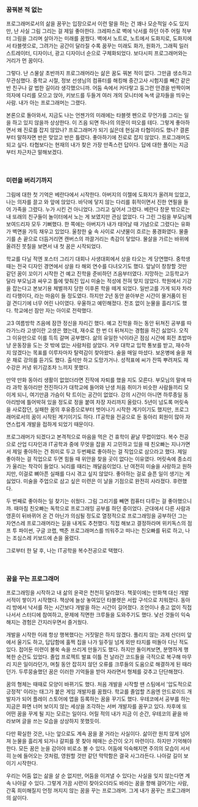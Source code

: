 <br>

### 꿈꿔본 적 없는

프로그래머로서의 삶을 꿈꾸는 입장으로서 이런 말을 하는 건 꽤나 모순적일 수도 있지만, 난 사실 그림 그리는 걸 제일 좋아한다. 크레파스로 벽에 낙서를 하던 아주 어릴 적부터 그림을 그리며 살아가는 미래를 꿈꿨다. 벽에서 노트로, 노트에서 도화지로, 도화지에서 타블렛으로, 그려가는 공간이 달라질 수록 꿈꾸는 미래도 화가, 원화가, 그래픽 일러스트레이터, 디자이너, 광고 디자이너 순으로 구체화되었다. 보다시피 프로그래머와는 거리가 먼 꿈이다.

그렇다. 난 스물살 초반까지 프로그래머라는 삶은 꿈도 꿔본 적이 없다. 그만큼 생소하고 무관심했다. 중학교 시절, 정보 선생님의 컴퓨터를 해킹해 중간고사 시험지를 빼간 같은 반 친구나 갈 법한 길이라 생각했으니까. 어둠 속에서 커다랗고 둥그런 안경을 반짝이며 의자에 다리를 모으고 앉아, 키보드를 두들겨 여러 개의 모니터에 녹색 글자들을 띄우는 사람. 내가 아는 프로그래머는 그랬다.

본론으로 돌아와서, 지금도 나는 언젠가의 미래에는 타블렛 펜으로 무언가를 그리는 일을 하고 있지 않을까 상상한다. 이 즈음 되면 하나의 의문이 떠오를 테다. 그렇게 좋아하면서 왜 진로를 잡지 않았나? 프로그래머가 되기 싫은데 현실과 타협이라도 했나? 결론부터 말하자면 반은 맞았고 반은 틀렸다. 좋아하기에 진로로 잡지 않았다. 프로그래머도 되고 싶다. 타협보다는 현재의 내가 찾은 가장 만족스런 답이다. 답에 대한 풀이는 지금부터 차근차근 말해보겠다.

<br>

### 미련을 버리기까지

그림에 대한 첫 기억은 베란다에서 시작한다. 아버지의 이젤에 도화지가 올려져 있었고, 나는 의자를 끌고 와 앞에 앉았다. 바닥에 닿지 않는 다리를 휘적이면서 진한 연필을 들어 가족을 그렸다. 누가 시킨 건 아니었다. 그리고 싶어서 그렸다. 베란다 창문 밖으로는 내 또래의 친구들이 놀이터에서 노는 게 보였지만 관심 없었다. 다 그린 그림을 부모님께 보여드리자 모두 기뻐했다. 한 쪽에는 아버지가 내가 태어날 때 기념으로 그렸다는 유화가 벽면을 가득 채우고 있었다. 울창한 숲 속 사이로 시냇물이 흐르는 풍경화였다. 물줄기를 손 끝으로 더듬거리면 캔버스의 까끌거리는 촉감이 닿았다. 물살을 가르는 바위에 올려진 붓칠을 보면서 내 첫 꿈은 시작되었다.

학교를 다닐 적엔 포스터 그리기 대회나 사생대회에서 상을 타오는 게 당연했다. 중학생 때는 전국 디자인 경연에서 상을 타 해외 연수를 다녀오기도 했다. 앞날이 창창할 것만 같던 꿈이 꼬이기 시작한 건 예고 진학을 준비하던 즈음부터였다. 지망하는 고등학교가 달라 부모님과 싸우고 틀에 맞춰진 입시 미술는 적성에 전혀 맞지 않았다. 학원에서 기강을 잡는다고 본보기용 체벌까지 당한 이후론 학을 떼게 되었다. 일반고를 가게 되자 차라리 다행이다, 라는 마음이 들 정도였다. 하지만 2년 동안 쏟아부은 시간이 물거품이 된 걸 견디기에 너무 어린 나이였다. 우울하고 예민해졌다. 전조 없이 눈물을 흘리기도 했다. 학교에선 잠만 자는 아이로 전락했다.

고3 여름방학 즈음에 잠깐 정신을 차리긴 했다. 예고 진학을 하는 동안 뒤쳐진 공부를 따라가느라 고생이란 고생은 했는데, 재수로 한 번 더 뒤쳐지는 경험을 하긴 싫었다. 오직 그 이유만으로 이를 득득 갈며 공부했다. 삶의 유일한 낙이라곤 점심 시간에 회전 초밥마냥 운동장을 도는 것 밖에 없는 사람처럼 살았다. 겨우 대학교 입학 통보를 받고, 재수하지 않겠다는 목표를 이루자마자 탈력감이 찾아왔다. 술을 매일 마셨다. 보온병에 술을 채운 채로 강의를 듣기도 했다. 출석만 하고 도망가거나. 성적표에 씨가 잔뜩 뿌려져도 재수강은 커녕 위기감조차 느끼지 못했다. 

만약 만화 동아리 생활이 없었더라면 진작에 자퇴를 했을 지도 모른다. 부모님의 말에 따라 과학 동아리만 전진하다가 대학교에 들어와 난생 처음 취미가 비슷한 사람들끼리 모이게 되니, 여기만큼 가슴이 탁 트이는 공간이 없었다. 강의 시간이 아니면 하루종일 동아리방에 틀어박혀 있을 정도로 정을 붙여 차장 자리까지 올랐다. 5년이 넘도록 머릿속을 사로잡던, 실패한 꿈의 후유증으로부터 벗어나기 시작한 계기이기도 했지만, 프로그래머로서의 꿈이 시작된 계기이기도 하다. IT공학을 전공으로 둔 동아리 회원이 많아 자연스럽게 개발을 접하게 되었기 때문이다.

프로그래머가 되겠다고 본격적으로 마음을 먹은 건 휴학이 끝날 무렵이었다. 복수 전공으로 산업 디자인과 IT공학과 중에 무엇을 잡을 지 고민하고 있을 때 친오빠는 지나가면서 제일 좋아하는 건 취미로 두고 두번째로 좋아하는 걸 직업으로 삼으라고 했다. 제일 좋아하는 걸 직업으로 두면 힘들 때 위안을 찾을 곳이 없다는 이유였다. 머릿속에 종소리가 울리는 착각이 들었다. 뇌리를 때리는 깨달음이었다. 난 여전히 미술을 사랑하고 원하지만, 이걸로 뼈아픈 실패를 다시 겪고 싶지 않았다. 좋아하는 걸로 슬픈 일이 생기는 게 싫었다. 미술을 주업으로 삼고 싶은 미련은 이 날을 기점으로 완전히 사라졌다. 후련했다.

두 번째로 좋아하는 일 찾기는 쉬웠다. 그림 그리기를 빼면 컴퓨터 다루는 걸 좋아했으니까. 때마침 친오빠는 독학으로 프로그래밍 공부를 하던 중이었다. 군대에서 다른 사람과 영혼이 뒤바뀌어 온 건 아닌가 의심될 정도로 열정적으로 프로그래밍을 공부하던 그는 자연스레 프로그래머라는 길을 내게도 추천했다. 직접 해보고 결정하라며 위키독스의 점프 투 파이썬, 구글 코랩, 백준 프로그래머스를 띄워주고 떠나는 친오빠를 뒤로 하고, 나는 조심스레 키보드에 손을 올렸다.

그로부터 한 달 후, 나는 IT공학을 복수전공으로 택했다.

<br>

### 꿈을 꾸는 프로그래머

프로그래밍을 시작하고 내 삶의 윤곽은 천천히 달라졌다. 책꽂이에는 만화책 대신 개발 서적이 쌓이기 시작했다. 책상에 늘상 놓여있던 타블렛은 서랍 구석으로 치워졌다. 동아리 방에서 낙서를 하는 시간보다 개발을 하는 시간이 길어졌다. 조언이나 충고 없이 직접 나서서 스터디에 참여하고, 문제에 직면한 크루들을 도와주기도 했다. 낯선 것들이 익숙해지는 경험은 간지러우면서 즐거웠다.

개발을 시작한 이래 항상 행복했다는 거짓말은 하지 않겠다. 풀리지 않는 과제 산더미 앞에서 울기도 하고, 답답함에 훌쩍 집을 나가 일주일 넘게 외딴 타지를 떠돌아 다닌 적도 있다. 접어둔 미련이 불쑥 속을 쓰리게 만들기도 했다. 하지만 돌이켜보면, 분명하게 행복한 순간도 있었다. 졸업 프로젝트 발표 이틀 전 날라간 코드들을 극적으로 복구해 마무리 지은 일이라던가, 며칠 동안 잡히지 않던 오류를 크루들의 도움으로 해결하게 된 때라던가. 두루뭉술했던 꿈은 이러한 기억들을 받아 자라면서 형체를 갖추고 단단해졌다.

꿈의 형체는 때때로 모양이 바뀌기도 했다. 처음 개발을 시작할 땐 스팀에서 '압도적으로 긍정적' 이라는 태그가 붙은 게임 개발자를 꿈꿨다. 학교를 졸업할 즈음엔 안드로이드 개발자가 되어 플레이 스토어에 앱을 등록하는 꿈을 꾸기도 했다. 우테코에서 공부를 하는 지금은 화면 너머 보이지 않는 세상을 조각하는 서버 개발자를 꿈꾸고 있다. 차후에 또 어떤 꿈을 꾸게 될 지는 모르는 일이다. 어릴 적의 내가 지금 이 순간, 우테코의 끝을 바라보며 글을 쓰는 모습을 상상하지 못했듯이.

다만 확실한 것은, 나는 앞으로도 계속 꿈을 꿀 거라는 사실이다. 삶이란 원치 않게 넘어져 눈물을 흘리게 되거나 갈피를 못 찾아 헤매는 순간이 오기 마련이다. 하지만 기억해야 한다. 모든 꿈은 눈을 감아야 비로소 볼 수 있다. 어둠에 익숙해지면 주의의 모습이 서서히 눈에 들어오는 것처럼, 영원할 것만 같던 막막함은 결국 사그라든다. 나아갈 길이 보이기 시작한다.

우리는 어둠 없는 삶을 살 순 없지만, 어둠을 이겨낼 수 있다는 사실을 잊지 않는다면 계속 나아갈 수 있다. 그렇게 가끔 시련이 찾아오더라도 바라는 꿈을 향해 걸어가는 사람, 간혹 희미해질지 언정 꺼지지 않는 꿈을 꾸는 프로그래머. 그게 내가 꿈꾸는 프로그래머의 삶이다.
